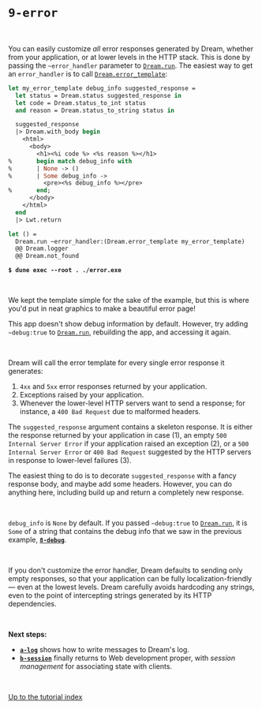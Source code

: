 # `9-error`

<br>

You can easily customize *all* error responses generated by Dream, whether from
your application, or at lower levels in the HTTP stack. This is done by passing
the `~error_handler` parameter to
[`Dream.run`](https://aantron.github.io/dream/#val-run). The easiest way to get
an `error_handler` is to call
[`Dream.error_template`](https://aantron.github.io/dream/#val-error_template):

```ocaml
let my_error_template debug_info suggested_response =
  let status = Dream.status suggested_response in
  let code = Dream.status_to_int status
  and reason = Dream.status_to_string status in

  suggested_response
  |> Dream.with_body begin
    <html>
      <body>
        <h1><%i code %> <%s reason %></h1>
%       begin match debug_info with
%       | None -> ()
%       | Some debug_info ->
          <pre><%s debug_info %></pre>
%       end;
      </body>
    </html>
  end
  |> Lwt.return

let () =
  Dream.run ~error_handler:(Dream.error_template my_error_template)
  @@ Dream.logger
  @@ Dream.not_found
```

<pre><code><b>$ dune exec --root . ./error.exe</b></code></pre>

<br>

We kept the template simple for the sake of the example, but this is where you'd
put in neat graphics to make a beautiful error page!

This app doesn't show debug information by default. However, try adding
`~debug:true` to [`Dream.run`](https://aantron.github.io/dream/#val-run),
rebuilding the app, and accessing it again.

<br>

Dream will call the error template for every single error response it generates:

1. `4xx` and `5xx` error responses returned by your application.
2. Exceptions raised by your application.
3. Whenever the lower-level HTTP servers want to send a response; for instance,
   a `400 Bad Request` due to malformed headers.

The `suggested_response` argument contains a skeleton response. It is either the
response returned by your application in case (1), an empty `500 Internal
Server Error` if your application raised an exception (2), or a `500 Internal
Server Error` or `400 Bad Request` suggested by the HTTP servers in response to
lower-level failures (3).

The easiest thing to do is to decorate `suggested_response` with a fancy
response body, and maybe add some headers. However, you can do anything here,
including build up and return a completely new response.

<br>

`debug_info` is `None` by default. If you passed `~debug:true` to
[`Dream.run`](https://aantron.github.io/dream/#val-run), it is `Some` of a
string that contains the debug info that we saw in the previous example,
[**`8-debug`**](../8-debug#files).

<!-- TODO Images of the generated pages. -->

<br>

If you don't customize the error handler, Dream defaults to sending only empty
responses, so that your application can be fully localization-friendly &mdash;
even at the lowest levels. Dream carefully avoids hardcoding any strings, even
to the point of intercepting strings generated by its HTTP dependencies.

<br>

**Next steps:**

- [**`a-log`**](../a-log#files) shows how to write messages to Dream's log.
- [**`b-session`**](../b-session#files) finally returns to Web development
  proper, with *session management* for associating state with clients.

<br>

[Up to the tutorial index](../#readme)
